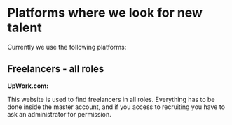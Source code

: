 Platforms where we look for new talent
================================
Currently we use the following platforms:

Freelancers - all roles
-----------------------
**UpWork.com:**

This website is used to find freelancers in all roles. Everything has to be done inside the master account, and if you access to recruiting you have to ask an administrator for permission.